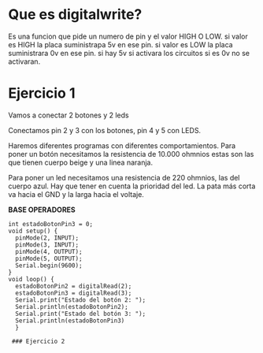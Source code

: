  # Que es digitalwrite?

Es una funcion que pide un numero de pin y el valor HIGH O LOW. si valor es HIGH la placa suministrapa 5v en ese pin. si valor es LOW la placa suministrara 0v en ese pin. si hay 5v si activara los circuitos si es 0v no se activaran.



# Ejercicio 1

Vamos a conectar 2 botones y 2 leds

Conectamos pin 2 y 3 con los botones, pin 4 y 5 con LEDS.

Haremos diferentes programas con diferentes comportamientos. 
Para poner un botón necesitamos la resistencia de 10.000 ohmnios estas son las que tienen cuerpo beige y una linea naranja.

Para poner un led necesitamos una resistencia de 220 ohmnios, las del cuerpo azul. Hay que tener en cuenta la prioridad del led. La pata más corta va hacia el GND y la larga hacia el voltaje.

**BASE OPERADORES**

```int estadoBotonPin2 = 0;
int estadoBotonPin3 = 0;
void setup() {
  pinMode(2, INPUT);
  pinMode(3, INPUT);
  pinMode(4, OUTPUT);
  pinMode(5, OUTPUT);
  Serial.begin(9600);
}
void loop() {
  estadoBotonPin2 = digitalRead(2);
  estadoBotonPin3 = digitalRead(3);
  Serial.print("Estado del botón 2: ");
  Serial.println(estadoBotonPin2);
  Serial.print("Estado del botón 3: ");
  Serial.println(estadoBotonPin3)
  }
  
 ### Ejercicio 2
 
 
 
